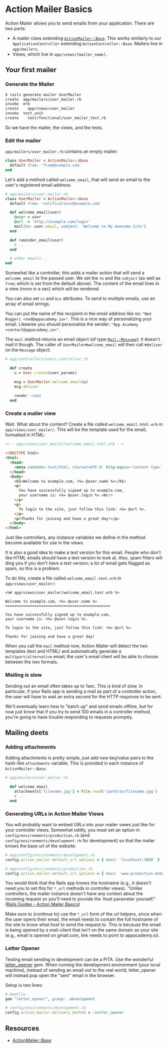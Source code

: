 # Action Mailer Basics

Action Mailer allows you to send emails from your application. There
are two parts:

* A mailer class extending [`ActionMailer::Base`][action-mailer-base-docs]. This works
  similarly to our `ApplicationController` extending `ActionController::Base`. Mailers live in `app/mailers`.
* Views, which live in `app/views/[mailer_name]`.

## Your first mailer
### Generate the Mailer

```bash
$ rails generate mailer UserMailer
create  app/mailers/user_mailer.rb
invoke  erb
create    app/views/user_mailer
invoke  test_unit
create    test/functional/user_mailer_test.rb
```

So we have the mailer, the views, and the tests.

### Edit the mailer

`app/mailers/user_mailer.rb` contains an empty mailer:

```ruby
class UserMailer < ActionMailer::Base
  default from: 'from@example.com'
end
```

Let's add a method called `welcome_email`, that will send an email to
the user's registered email address:

```ruby 
# app/mailers/user_mailer.rb
class UserMailer < ActionMailer::Base
  default from: 'notifications@example.com'

  def welcome_email(user)
    @user = user
    @url  = 'http://example.com/login'
    mail(to: user.email, subject: 'Welcome to My Awesome Site')
  end

  def reminder_email(user)
    # ...
  end

  # other emails...
end
```

Somewhat like a controller, this adds a mailer action that will send a
`welcome_email` to the passed user. We set the `to` and the `subject`
(as well as `from`; which is set from the default above). The content
of the email lives in a view (more in a sec) which will be rendered.

You can also set `cc` and `bcc` attributes. To send to multiple
emails, use an array of email strings.

You can put the name of the recipient in the email address like so:
`"Ned Ruggeri <ned@appacademy.io>"`. This is a nice way of
personalizing your email. Likewise you should personalize the sender:
`"App Academy <contact@appacademy.io>"`.

The `mail` method returns an email object (of type
[`Mail::Message`][mail-message-github]); it doesn't mail it
though. The caller of `UserMailer#welcome_email` will then call
`#deliver` on the `Message` object:

```ruby
# app/controllers/users_controller.rb

  def create
    u = User.create(user_params)

    msg = UserMailer.welcome_email(u)
    msg.deliver
    
    render :root
  end
```

### Create a mailer view

Wait. What about the content? Create a file called
`welcome_email.html.erb` in `app/views/user_mailer/`. This will be the
template used for the email, formatted in HTML:

```html
<!-- app/views/user_mailer/welcome_email.html.erb -->

<!DOCTYPE html>
<html>
  <head>
    <meta content='text/html; charset=UTF-8' http-equiv='Content-Type' />
  </head>
  <body>
    <h1>Welcome to example.com, <%= @user.name %></h1>
    <p>
      You have successfully signed up to example.com,
      your username is: <%= @user.login %>.<br/>
    </p>
    <p>
      To login to the site, just follow this link: <%= @url %>.
    </p>
    <p>Thanks for joining and have a great day!</p>
  </body>
</html>
```

Just like controllers, any instance variables we define in the method
become available for use in the views.

It is also a good idea to make a text version for this email. People
who don't like HTML emails should have a text version to look
at. Also, spam filters will ding you if you don't have a text version;
a lot of email gets flagged as spam, so this is a problem.

To do this, create a file called `welcome_email.text.erb` in
`app/views/user_mailer/`:

```erb
<%# app/views/user_mailer/welcome_email.text.erb %>

Welcome to example.com, <%= @user.name %>
===============================================

You have successfully signed up to example.com,
your username is: <%= @user.login %>.

To login to the site, just follow this link: <%= @url %>.

Thanks for joining and have a great day!
```

When you call the `mail` method now, Action Mailer will detect the two
templates (text and HTML) and automatically generate a
`multipart/alternative` email; the user's email client will be able to
choose between the two formats.

### Mailing is slow

Sending out an email often takes up to 1sec. This is kind of slow. In
particular, if your Rails app is sending a mail as part of a
controller action, the user will have to wait an extra second for the
HTTP response to be sent.

We'll eventually learn how to "batch up" and send emails offline, but
for now just know that if you try to send 100 emails in a controller
method, you're going to have trouble responding to requests promptly.

## Mailing deets

### Adding attachments

Adding attachments is pretty simple, just add new key/value pairs to the hash-like `attachments` variable. This is provided in each instance of `ActionMailer::Base`.

```ruby 
# app/mailers/user_mailer.rb

  def welcome_email
    attachments['filename.jpg'] = File.read('/path/to/filename.jpg')
    # ... 
  end
```

### Generating URLs in Action Mailer Views

You will probably want to embed URLs into your mailer views just like
for your controller views. Somewhat oddly, you must set an option in
`config/environments/production.rb` (and
`config/environments/development.rb` for development) so that the
mailer knows the base url of the website:

```ruby 
# app/config/environments/development.rb
config.action_mailer.default_url_options = { host: 'localhost:3000' }

# app/config/environments/production.rb
config.action_mailer.default_url_options = { host: 'www.production-domain.com' }
```

You would think that the Rails app knows the hostname (e.g., it
doesn't need you to set this for `*_url` methods in controller
views). "Unlike controllers, the mailer instance doesn't have any context about the incoming request so you'll need to provide the :host parameter yourself." ([Rails Guides - Action Mailer Basics][action-mailer-host-parameter])

Make sure to (continue to) use the `*_url` form of the url helpers,
since when the user opens their email, the email needs to contain the
full hostname of the site to know what host to send the request
to. This is because the email is being opened by a mail-client that
isn't on the same domain as your site (e.g., email is opened on
gmail.com, link needs to point to appacademy.io).

### Letter Opener

Testing email sending in development can be a PITA. Use the wonderful
[letter_opener][letter-opener-github] gem. When running the
development environment (your local machine), instead of sending an
email out to the real world, letter\_opener will instead pop open the
"sent" email in the browser.

Setup is two lines:

```ruby
# Gemfile
gem "letter_opener", group: :development

# config/environments/development.rb
config.action_mailer.delivery_method = :letter_opener
```

## Resources

* [ActionMailer::Base][action-mailer-base-docs]

[action-mailer-base-docs]: http://api.rubyonrails.org/classes/ActionMailer/Base.html
[action-mailer-host-parameter]: http://guides.rubyonrails.org/action_mailer_basics.html#generating-urls-in-action-mailer-views
[mail-message-github]: https://github.com/mikel/mail/blob/master/lib/mail/message.rb
[letter-opener-github]: https://github.com/ryanb/letter_opener
